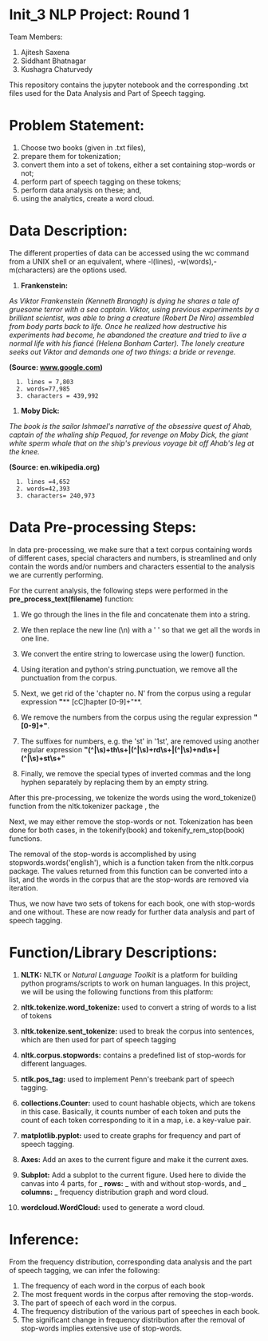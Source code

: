 # Init_3 NLP Project: Round 1
Team Members:
1. Ajitesh Saxena
2. Siddhant Bhatnagar
3. Kushagra Chaturvedy

This repository contains the jupyter notebook and the corresponding .txt files used for the Data Analysis and Part of Speech tagging.


# **Problem Statement:**

1. Choose two books (given in .txt files),
2. prepare them for tokenization;
3. convert them into a set of tokens, either a set containing stop-words or not;
4. perform part of speech tagging on these tokens;
5. perform data analysis on these; and,
6. using the analytics, create a word cloud.

# **Data Description:**

The different properties of data can be accessed using the wc command from a UNIX shell or an equivalent, where -l(lines), -w(words),-m(characters) are the options used.

1. **Frankenstein:**

_As Viktor Frankenstein (Kenneth Branagh) is dying he shares a tale of gruesome terror with a sea captain. Viktor, using previous experiments by a brilliant scientist, was able to bring a creature (Robert De Niro) assembled from body parts back to life. Once he realized how destructive his experiments had become, he abandoned the creature and tried to live a normal life with his fiancé (Helena Bonham Carter). The lonely creature seeks out Viktor and demands one of two things: a bride or revenge._

**(Source: www.google.com)**

      1. lines = 7,803
      2. words=77,985
      3. characters = 439,992

1. **Moby Dick:**

_The book is the sailor Ishmael&#39;s narrative of the obsessive quest of Ahab, captain of the whaling ship Pequod, for revenge on Moby Dick, the giant white sperm whale that on the ship&#39;s previous voyage bit off Ahab&#39;s leg at the knee._

**(Source: en.wikipedia.org)**

      1. lines =4,652
      2. words=42,393
      3. characters= 240,973

# **Data Pre-processing Steps:**

In data pre-processing, we make sure that a text corpus containing words of different cases, special characters and numbers, is streamlined and only contain the words and/or numbers and characters essential to the analysis we are currently performing.

For the current analysis, the following steps were performed in the **pre\_process\_text(filename)** function:

1. We go through the lines in the file and concatenate them into a string.
2. We then replace the new line (\n) with a &#39; &#39; so that we get all the words in one line.
3. We convert the entire string to lowercase using the lower() function.
4. Using iteration and python&#39;s string.punctuation, we remove all the punctuation from the corpus.
5. Next, we get rid of the &#39;chapter no. N&#39; from the corpus using a regular expression **&quot;**** [cC]hapter [0-9]+&quot;**.
6. We remove the numbers from the corpus using the regular expression **&quot;[0-9]+&quot;**.

1. The suffixes for numbers, e.g. the &#39;st&#39; in &#39;1st&#39;, are removed using another regular expression **&quot;(^|\s)+th\s+|(^|\s)+rd\s+|(^|\s)+nd\s+|(^|\s)+st\s+&quot;**
2. Finally, we remove the special types of inverted commas and the long hyphen separately by replacing them by an empty string.

After this pre-processing, we tokenize the words using the word\_tokenize() function from the nltk.tokenizer package , the

Next, we may either remove the stop-words or not. Tokenization has been done for both cases, in the tokenify(book) and tokenify\_rem\_stop(book) functions.

The removal of the stop-words is accomplished by using stopwords.words(&#39;english&#39;), which is a function taken from the nltk.corpus package. The values returned from this function can be converted into a list, and the words in the corpus that are the stop-words are removed via iteration.

Thus, we now have two sets of tokens for each book, one with stop-words and one without. These are now ready for further data analysis and part of speech tagging.

# **Function/Library Descriptions:**

1. **NLTK:** NLTK or _Natural Language Toolkit_ is a platform for building python programs/scripts to work on human languages. In this project, we will be using the following functions from this platform:

1. **nltk.tokenize.word\_tokenize:** used to convert a string of words to a list of tokens
2. **nltk.tokenize.sent\_tokenize:** used to break the corpus into sentences, which are then used for part of speech tagging
3. **nltk.corpus.stopwords:** contains a predefined list of stop-words for different languages.
4. **ntlk.pos_tag:** used to implement Penn&#39;s treebank part of speech tagging.

1. **collections.Counter:** used to count hashable objects, which are tokens in this case. Basically, it counts number of each token and puts the count of each token corresponding to it in a map, i.e. a key-value pair.

1. **matplotlib.pyplot:** used to create graphs for frequency and part of speech tagging.

1. **Axes:** Add an axes to the current figure and make it the current axes.
2. **Subplot:** Add a subplot to the current figure. Used here to divide the canvas into 4 parts, for _ **rows:** _ with and without stop-words, and _ **columns:** _ frequency distribution graph and word cloud.

1. **wordcloud.WordCloud:** used to generate a word cloud.

# **Inference:**

From the frequency distribution, corresponding data analysis and the part of speech tagging, we can infer the following:

1. The frequency of each word in the corpus of each book
2. The most frequent words in the corpus after removing the stop-words.
3. The part of speech of each word in the corpus.
4. The frequency distribution of the various part of speeches in each book.
5. The significant change in frequency distribution after the removal of stop-words implies extensive use of stop-words.
